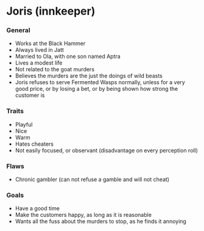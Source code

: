 # Joris (innkeeper)

### General

-   Works at the Black Hammer
-   Always lived in Jatt
-   Married to Ola, with one son named Aptra
-   Lives a modest life
-   Not related to the goat murders
-   Believes the murders are the just the doings of wild beasts
-   Joris refuses to serve Fermented Wasps normally, unless for a very good price, or by losing a bet, or by being shown how strong the customer is

### Traits

-   Playful
-   Nice
-   Warm
-   Hates cheaters
-   Not easily focused, or observant (disadvantage on every perception roll)

### Flaws

-   Chronic gambler (can not refuse a gamble and will not cheat)

### Goals

-   Have a good time
-   Make the customers happy, as long as it is reasonable
-   Wants all the fuss about the murders to stop, as he finds it annoying
